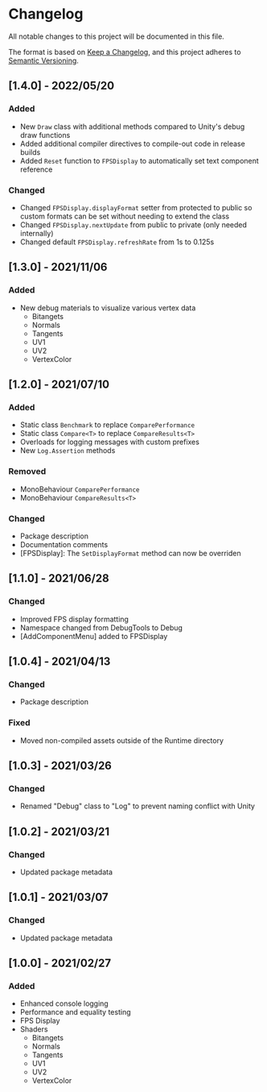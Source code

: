 # Changelog

All notable changes to this project will be documented in this file.

The format is based on [Keep a Changelog](https://keepachangelog.com/en/1.0.0/),
and this project adheres to [Semantic Versioning](https://semver.org/spec/v2.0.0.html).

## [1.4.0] - 2022/05/20

### Added

- New `Draw` class with additional methods compared to Unity's debug draw functions
- Added additional compiler directives to compile-out code in release builds
- Added `Reset` function to `FPSDisplay` to automatically set text component reference

### Changed

- Changed `FPSDisplay.displayFormat` setter from protected to public so custom formats can be set without needing to extend the class
- Changed `FPSDisplay.nextUpdate` from public to private (only needed internally)
- Changed default `FPSDisplay.refreshRate` from 1s to 0.125s

## [1.3.0] - 2021/11/06

### Added

- New debug materials to visualize various vertex data
  - Bitangets
  - Normals
  - Tangents
  - UV1
  - UV2
  - VertexColor

## [1.2.0] - 2021/07/10

### Added

- Static class `Benchmark` to replace `ComparePerformance`
- Static class `Compare<T>` to replace `CompareResults<T>`
- Overloads for logging messages with custom prefixes
- New `Log.Assertion` methods

### Removed

- MonoBehaviour `ComparePerformance`
- MonoBehaviour `CompareResults<T>`

### Changed

- Package description
- Documentation comments
- [FPSDisplay]: The `SetDisplayFormat` method can now be overriden

## [1.1.0] - 2021/06/28

### Changed

- Improved FPS display formatting
- Namespace changed from DebugTools to Debug
- [AddComponentMenu] added to FPSDisplay

## [1.0.4] - 2021/04/13

### Changed

- Package description

### Fixed

- Moved non-compiled assets outside of the Runtime directory

## [1.0.3] - 2021/03/26

### Changed

- Renamed "Debug" class to "Log" to prevent naming conflict with Unity

## [1.0.2] - 2021/03/21

### Changed

- Updated package metadata

## [1.0.1] - 2021/03/07

### Changed

- Updated package metadata

## [1.0.0] - 2021/02/27

### Added

- Enhanced console logging
- Performance and equality testing
- FPS Display
- Shaders
  - Bitangets
  - Normals
  - Tangents
  - UV1
  - UV2
  - VertexColor
